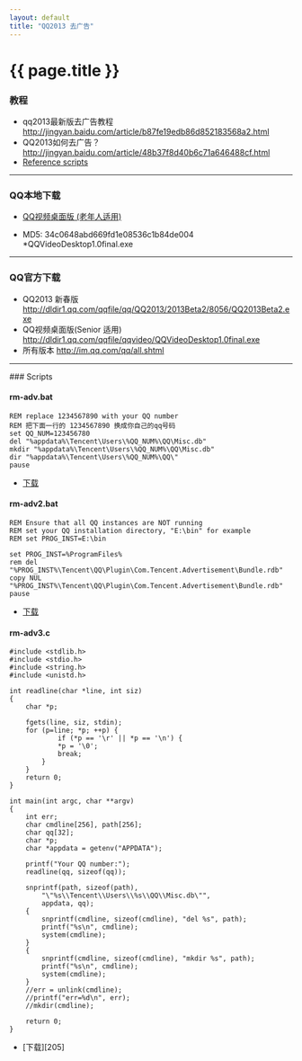 ```yaml
---
layout: default
title: "QQ2013 去广告" 
---
```


# {{ page.title }}

### 教程

- qq2013最新版去广告教程 <http://jingyan.baidu.com/article/b87fe19edb86d852183568a2.html>
- QQ2013如何去广告？ <http://jingyan.baidu.com/article/48b37f8d40b6c71a646488cf.html>
- [Reference scripts](#scripts)

-----------------------------------------------

### QQ本地下载

- [QQ视频桌面版 (老年人适用)][202]
- MD5: 34c0648abd669fd1e08536c1b84de004 *QQVideoDesktop1.0final.exe

  [202]: /Downloads/QQ/QQVideoDesktop1.0final.exe    "QQVideoDesktop1.0final.exe"

-----------------------------------------------
### QQ官方下载

- QQ2013 新春版 <http://dldir1.qq.com/qqfile/qq/QQ2013/2013Beta2/8056/QQ2013Beta2.exe>
- QQ视频桌面版(Senior 适用) <http://dldir1.qq.com/qqfile/qqvideo/QQVideoDesktop1.0final.exe>
- 所有版本 <http://im.qq.com/qq/all.shtml>
 
-----------------------------------------------

<p id="scripts"></p>
### Scripts

#### rm-adv.bat

    REM replace 1234567890 with your QQ number
    REM 把下面一行的 1234567890 换成你自己的qq号码
    set QQ_NUM=123456780
    del "%appdata%\Tencent\Users\%QQ_NUM%\QQ\Misc.db"
    mkdir "%appdata%\Tencent\Users\%QQ_NUM%\QQ\Misc.db" 
    dir "%appdata%\Tencent\Users\%QQ_NUM%\QQ\"
    pause    

- [下载][203]

  [203]: /Downloads/QQ/rm-adv.bat    "rm-adv.bat"
  
#### rm-adv2.bat
    REM Ensure that all QQ instances are NOT running
    REM set your QQ installation directory, "E:\bin" for example
    REM set PROG_INST=E:\bin
    
    set PROG_INST=%ProgramFiles%
    rem del "%PROG_INST%\Tencent\QQ\Plugin\Com.Tencent.Advertisement\Bundle.rdb"
    copy NUL "%PROG_INST%\Tencent\QQ\Plugin\Com.Tencent.Advertisement\Bundle.rdb"
    pause
    
- [下载][204]

  [204]: /Downloads/QQ/rm-adv2.bat    "rm-adv2.bat"
  
#### rm-adv3.c
    #include <stdlib.h>     
    #include <stdio.h>     
    #include <string.h>     
    #include <unistd.h>
         
    int readline(char *line, int siz)
    {
    	char *p;
    	
    	fgets(line, siz, stdin);
    	for (p=line; *p; ++p) {
    	        if (*p == '\r' || *p == '\n') {
    			*p = '\0';
    			break;		
    		}
    	}	
    	return 0;
    } 
     
    int main(int argc, char **argv)
    {
    	int err;
    	char cmdline[256], path[256];
    	char qq[32];
    	char *p;
    	char *appdata = getenv("APPDATA");  
    
    	printf("Your QQ number:");
    	readline(qq, sizeof(qq));
    	
    	snprintf(path, sizeof(path), 
    		"\"%s\\Tencent\\Users\\%s\\QQ\\Misc.db\"", 
    		appdata, qq);
    	{
    		snprintf(cmdline, sizeof(cmdline), "del %s", path);
    		printf("%s\n", cmdline);
    		system(cmdline);
    	}
    	{
    		snprintf(cmdline, sizeof(cmdline), "mkdir %s", path);
    		printf("%s\n", cmdline);
    		system(cmdline);
    	}
    	//err = unlink(cmdline);
    	//printf("err=%d\n", err);
    	//mkdir(cmdline);	
    		     
    	return 0;
    }
    
- [下载][205]

  [204]: /Downloads/QQ/rm-adv3.7z    "rm-adv3"

  